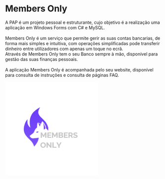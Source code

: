 # Members Only
A PAP é um projeto pessoal e estruturante, cujo objetivo é a realização uma aplicação em Windows Forms com C# e MySQL.<br><br>
Members Only é um serviço que permite gerir as suas contas bancarias, de forma mais simples e intuitiva, com operações simplificadas pode transferir dinheiro entre utilizadores com apenas um toque no ecrã.<br>
Através de Members Only tem o seu Banco sempre à mão, disponível para gestão das suas finanças pessoais.<br><br>
A aplicação Members Only é acompanhada pelo seu website, disponível para consulta de instruções e consulta de páginas FAQ.

<img src="/Resources/Logotipo Members Only.png">